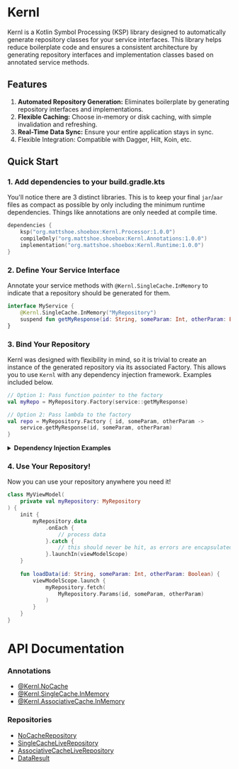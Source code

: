 # Kernl

Kernl is a Kotlin Symbol Processing (KSP) library designed to automatically generate repository classes for your service interfaces. This library helps reduce boilerplate code and ensures a consistent architecture by generating repository interfaces and implementation classes based on annotated service methods.


## Features

1. **Automated Repository Generation:** Eliminates boilerplate by generating repository interfaces and implementations.
2. **Flexible Caching:** Choose in-memory or disk caching, with simple invalidation and refreshing.
3. **Real-Time Data Sync:** Ensure your entire application stays in sync.
4. Flexible Integration: Compatible with Dagger, Hilt, Koin, etc.

## Quick Start

### 1. Add dependencies to your build.gradle.kts
You'll notice there are 3 distinct libraries. This is to keep your final `jar`/`aar` files as compact as possible by only
including the minimum runtime dependencies. Things like annotations are only needed at compile time.
```kotlin
dependencies {
    ksp("org.mattshoe.shoebox:Kernl.Processor:1.0.0")
    compileOnly("org.mattshoe.shoebox:Kernl.Annotations:1.0.0")
    implementation("org.mattshoe.shoebox:Kernl.Runtime:1.0.0")
}
```

### 2. Define Your Service Interface

Annotate your service methods with `@Kernl.SingleCache.InMemory` to indicate that a repository should be generated for them.

```kotlin
interface MyService {
    @Kernl.SingleCache.InMemory("MyRepository")
    suspend fun getMyResponse(id: String, someParam: Int, otherParam: Boolean): MyResponseData
}
```

### 3. Bind Your Repository

Kernl was designed with flexibility in mind, so it is trivial to create an instance of the generated repository 
via its associated Factory. This allows you to use `Kernl` with any dependency injection framework. Examples included below.

```kotlin
// Option 1: Pass function pointer to the factory
val myRepo = MyRepository.Factory(service::getMyResponse)

// Option 2: Pass lambda to the factory
val repo = MyRepository.Factory { id, someParam, otherParam ->
    service.getMyResponse(id, someParam, otherParam)
}
```

<details>
    <summary><b>Dependency Injection Examples</b></summary>

#### Dagger Sample
```kotlin
@Module
interface MyServiceModule {
    companion object {
        @Provides
        fun provideMyRepository(
            service: MyService
        ): MyRepository {
            return MyRepository.Factory(service::getMyResponse)
        }
    }
}
```

#### Hilt Sample
```kotlin
@Module
@InstallIn(SingletonComponent::class)
object MyServiceModule {
    
    @Singleton
    @Provides
    fun provideMyRepository(
        service: MyService
    ): MyServiceRepository {
        return MyRepository.Factory(service::getMyResponse)
    }
}
```

#### Koin Sample
```kotlin
val myServiceModule = module {
    single<MyRepository> {
        MyRepository.Factory(get<MyService>()::getMyResponse)
    }
}
```

#### Spring Sample
```kotlin
@Configuration
class MyServiceConfiguration {

    @Bean
    fun myRepository(service: MyService): MyRepository {
        return MyRepository.Factory(service::getMyResponse)
    }
}
```
</details>


### 4. Use Your Repository!

Now you can use your repository anywhere you need it!

```kotlin
class MyViewModel(
    private val myRepository: MyRepository
) {
    init {
        myRepository.data
            .onEach {
                // process data
            }.catch {
                // this should never be hit, as errors are encapsulated in DataResult
            }.launchIn(viewModelScope)
    }
    
    fun loadData(id: String, someParam: Int, otherParam: Boolean) {
        viewModelScope.launch {
            myRepository.fetch(
                MyRepository.Params(id, someParam, otherParam)
            )
        }
    }
}
```



# API Documentation 

### Annotations
- [@Kernl.NoCache](docs/NO_CACHE.md)
- [@Kernl.SingleCache.InMemory](docs/SINGLE_MEMORY_CACHE.md)
- [@Kernl.AssociativeCache.InMemory](docs/ASSOCIATIVE_MEMORY_CACHE.md)

### Repositories
- [NoCacheRepository](docs/NO_CACHE_REPOSITORY.md)
- [SingleCacheLiveRepository](docs/SINGLE_CACHE_LIVE_REPOSITORY.md)
- [AssociativeCacheLiveRepository](docs/ASSOCIATIVE_MEMORY_CACHE_LIVE_REPOSITORY.md)
- [DataResult](docs/DATA_RESULT.md)